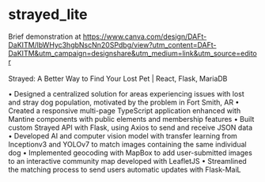 # strayed_lite

Brief demonstration at https://www.canva.com/design/DAFt-DaKITM/lbWHyc3hgbNscNn20SPdbg/view?utm_content=DAFt-DaKITM&utm_campaign=designshare&utm_medium=link&utm_source=editor
 <br></br>
 Strayed: A Better Way to Find Your Lost Pet | React, Flask, MariaDB

 • Designed a centralized solution for areas experiencing issues with lost and stray dog population, motivated by the
 problem in Fort Smith, AR
 • Created a responsive multi-page TypeScript application enhanced with Mantine components with public elements
 and membership features
 • Built custom Strayed API with Flask, using Axios to send and receive JSON data
 • Developed AI and computer vision model with transfer learning from Inceptionv3 and YOLOv7 to match images
 containing the same individual dog
 • Implemented geocoding with MapBox to add user-submitted images to an interactive community map developed
 with LeafletJS
 • Streamlined the matching process to send users automatic updates with Flask-MaiL
